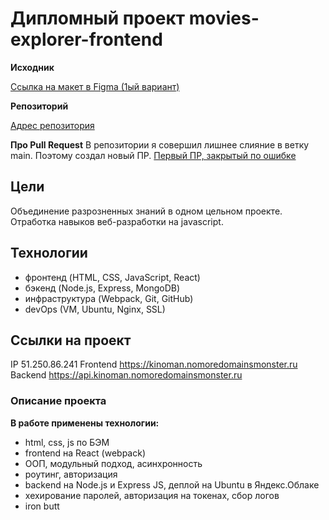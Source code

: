 # Дипломный проект movies-explorer-frontend


**Исходник**

[Ссылка на макет в Figma (1ый вариант)](https://www.figma.com/file/6FMWkB94wE7KTkcCgUXtnC/%D0%94%D0%B8%D0%BF%D0%BB%D0%BE%D0%BC%D0%BD%D1%8B%D0%B9-%D0%BF%D1%80%D0%BE%D0%B5%D0%BA%D1%82?type=design&node-id=932%3A2618&mode=design&t=fHND1xSTLpbm4IQN-1)


**Репозиторий**

[Адрес репозитория](https://github.com/SergeyKardashev/movies-explorer-frontend)


**Про Pull Request**
В репозитории я совершил лишнее слияние в ветку main. Поэтому создал новый ПР.
[Первый ПР, закрытый по ошибке](https://github.com/SergeyKardashev/movies-explorer-frontend/pull/1)


## Цели

Объединение разрозненных знаний в одном цельном проекте.
Отработка навыков веб-разработки на javascript.


## Технологии

- фронтенд (HTML, CSS, JavaScript, React) 
- бэкенд (Node.js, Express, MongoDB) 
- инфраструктура (Webpack, Git, GitHub) 
- devOps (VM, Ubuntu, Nginx, SSL)


## Ссылки на проект

IP  51.250.86.241
Frontend  https://kinoman.nomoredomainsmonster.ru
Backend   https://api.kinoman.nomoredomainsmonster.ru

### Описание проекта

**В работе применены технологии:**

- html, css, js по БЭМ
- frontend на React (webpack)
- ООП, модульный подход, асинхронность
- роутинг, авторизация
- backend на Node.js и Express JS, деплой на Ubuntu в Яндекс.Облаке
- хехирование паролей, авторизация на токенах, сбор логов
- iron butt
